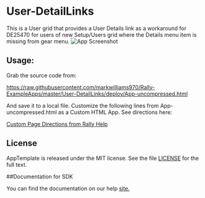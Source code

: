User-DetailLinks
=========================

This is a User grid that provides a User Details link as a workaround for DE25470 for users of new Setup/Users grid
where the Details menu item is missing from gear menu.
![App Screenshot](https://raw.githubusercontent.com/markwilliams970/Rally-ExampleApps/master/User-DetailLinks/images/screenshot1.png)

## Usage:

Grab the source code from:

https://raw.githubusercontent.com/markwilliams970/Rally-ExampleApps/master/User-DetailLinks/deploy/App-uncompressed.html

And save it to a local file. Customize the following lines from App-uncompressed.html as a Custom HTML App.
See directions here:

[Custom Page Directions from Rally Help](https://help.rallydev.com/use_apps#create)

## License

AppTemplate is released under the MIT license.  See the file [LICENSE](./LICENSE) for the full text.

##Documentation for SDK

You can find the documentation on our help [site.](https://help.rallydev.com/apps/2.0/doc/)
